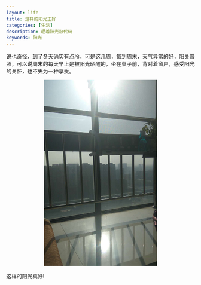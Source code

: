 ```yaml
---
layout: life
title: 这样的阳光正好
categories: [生活]
description: 晒着阳光敲代码
keywords: 阳光
---
```


说也奇怪，到了冬天确实有点冷，可是这几周，每到周末，天气异常的好，阳关普照，可以说周末的每天早上是被阳光晒醒的，坐在桌子前，背对着窗户，感受阳光的关怀，也不失为一种享受。

<center>
<img src="/res/img/life/2017res/12/life_sunshine.jpg" width="60%" height="60%" />
</center>

这样的阳光真好!

